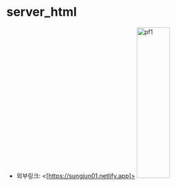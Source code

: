 # server_html
* 외부링크: <[https://sungjun01.netlify.app]>
<img src="//pf1" width="40%" height="30%" title="px(픽셀) 크기 설정" alt="pf1"></img>
